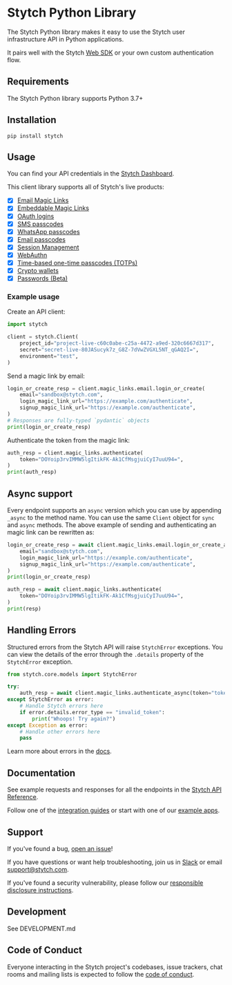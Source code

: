 # Stytch Python Library

The Stytch Python library makes it easy to use the Stytch user infrastructure API in Python applications.

It pairs well with the Stytch [Web SDK](https://www.npmjs.com/package/@stytch/stytch-js) or your own custom authentication flow.

## Requirements

The Stytch Python library supports Python 3.7+

## Installation

```
pip install stytch
```

## Usage

You can find your API credentials in the [Stytch Dashboard](https://stytch.com/dashboard/api-keys).

This client library supports all of Stytch's live products:

- [x] [Email Magic Links](https://stytch.com/docs/api/send-by-email)
- [x] [Embeddable Magic Links](https://stytch.com/docs/api/create-magic-link-overview)
- [x] [OAuth logins](https://stytch.com/docs/api/oauth-overview)
- [x] [SMS passcodes](https://stytch.com/docs/api/send-otp-by-sms)
- [x] [WhatsApp passcodes](https://stytch.com/docs/api/whatsapp-send)
- [x] [Email passcodes](https://stytch.com/docs/api/send-otp-by-email)
- [x] [Session Management](https://stytch.com/docs/api/sessions-overview)
- [x] [WebAuthn](https://stytch.com/docs/api/webauthn-overview)
- [x] [Time-based one-time passcodes (TOTPs)](https://stytch.com/docs/api/totps-overview)
- [x] [Crypto wallets](https://stytch.com/docs/api/crypto-wallet-overview)
- [x] [Passwords (Beta)](https://stytch.com/docs/api/password-overview)

### Example usage

Create an API client:

```python
import stytch

client = stytch.Client(
    project_id="project-live-c60c0abe-c25a-4472-a9ed-320c6667d317",
    secret="secret-live-80JASucyk7z_G8Z-7dVwZVGXL5NT_qGAQ2I=",
    environment="test",
)
```

Send a magic link by email:

```python
login_or_create_resp = client.magic_links.email.login_or_create(
    email="sandbox@stytch.com",
    login_magic_link_url="https://example.com/authenticate",
    signup_magic_link_url="https://example.com/authenticate",
)
# Responses are fully-typed `pydantic` objects
print(login_or_create_resp)
```

Authenticate the token from the magic link:

```python
auth_resp = client.magic_links.authenticate(
    token="DOYoip3rvIMMW5lgItikFK-Ak1CfMsgjuiCyI7uuU94=",
)
print(auth_resp)
```

## Async support

Every endpoint supports an `async` version which you can use by appending `_async` to the method name. You can use the
same `Client` object for `sync` and `async` methods. The above example of sending and authenticating an magic link can
be rewritten as:

```python
login_or_create_resp = await client.magic_links.email.login_or_create_async(
    email="sandbox@stytch.com",
    login_magic_link_url="https://example.com/authenticate",
    signup_magic_link_url="https://example.com/authenticate",
)
print(login_or_create_resp)

auth_resp = await client.magic_links.authenticate(
    token="DOYoip3rvIMMW5lgItikFK-Ak1CfMsgjuiCyI7uuU94=",
)
print(resp)
```

## Handling Errors

Structured errors from the Stytch API will raise `StytchError` exceptions. You can view the details of the error through
the `.details` property of the `StytchError` exception.

```python
from stytch.core.models import StytchError

try:
    auth_resp = await client.magic_links.authenticate_async(token="token")
except StytchError as error:
    # Handle Stytch errors here
    if error.details.error_type == "invalid_token":
        print("Whoops! Try again?")
except Exception as error:
    # Handle other errors here
    pass
```

Learn more about errors in the [docs](https://stytch.com/docs/api/errors).

## Documentation

See example requests and responses for all the endpoints in the [Stytch API Reference](https://stytch.com/docs/api).

Follow one of the [integration guides](https://stytch.com/docs/guides) or start with one of our [example apps](https://stytch.com/docs/example-apps).

## Support

If you've found a bug, [open an issue](https://github.com/stytchauth/stytch-python/issues/new)!

If you have questions or want help troubleshooting, join us in [Slack](https://join.slack.com/t/stytch/shared_invite/zt-nil4wo92-jApJ9Cl32cJbEd9esKkvyg) or email support@stytch.com.

If you've found a security vulnerability, please follow our [responsible disclosure instructions](https://stytch.com/docs/security).

## Development

See DEVELOPMENT.md

## Code of Conduct

Everyone interacting in the Stytch project's codebases, issue trackers, chat rooms and mailing lists is expected to follow the [code of conduct](CODE_OF_CONDUCT.md).

